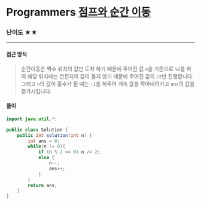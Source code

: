 # Programmers [점프와 순간 이동](https://school.programmers.co.kr/learn/courses/30/lessons/12980)

### 난이도 ★★

---

#### 접근 방식

> 순간이동은 짝수 위치의 값만 도착 하기 때문에 주어진 값 `n`을 기준으로 `%2`를 하여 해당 위치에는 건전지의 값이 들지 않기 때문에 주어진 값의 `/2`만 진행합니다. 그리고 `n`의 값이 홀수가 될 때는 `-1`을 해주어 계속 값을 깍아내려가고 `ans`의 값을 증가시킵니다.

#### 풀이

```java
import java.util.*;

public class Solution {
    public int solution(int n) {
        int ans = 0;
        while(n != 0){
            if (n % 2 == 0) n /= 2;
            else {
                n--;
                ans++;
            }
        }
        return ans;
    }
}
```

